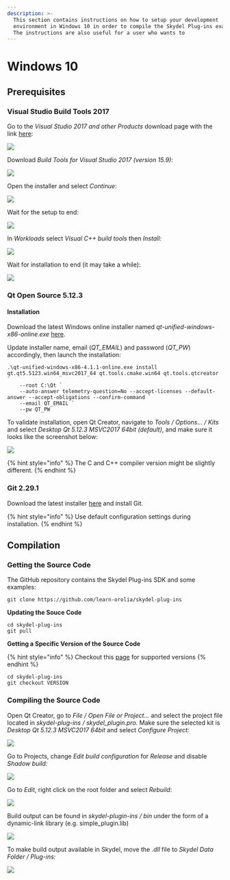 ```yaml
---
description: >-
  This section contains instructions on how to setup your development
  environment in Windows 10 in order to compile the Skydel Plug-ins examples.
  The instructions are also useful for a user who wants to
---
```


# Windows 10

## Prerequisites

### Visual Studio Build Tools 2017

Go to the _Visual Studio 2017 and other Products_ download page with the link [here](https://visualstudio.microsoft.com/vs/older-downloads/):

![](../.gitbook/assets/install\_vs\_1.png)

Download _Build Tools for Visual Studio 2017 (version 15.9)_:

![](../.gitbook/assets/install\_vs\_2.png)

Open the installer and select _Continue_:

![](../.gitbook/assets/install\_vs\_3.png)

Wait for the setup to end:

![](../.gitbook/assets/install\_vs\_4.png)

In _Workloads_ select _Visual C++ build tools_ then _Install:_

![](../.gitbook/assets/install\_vs\_5.png)

Wait for installation to end (it may take a while):

![](../.gitbook/assets/install\_vs\_6.png)

### Qt Open Source 5.12.3

#### **Installation**

Download the latest Windows online installer named _qt-unified-windows-x86-online.exe_ [here](https://download.qt.io/official\_releases/online\_installers/).

Update installer name, email (_QT\_EMAIL_) and password (_QT\_PW_) accordingly, then launch the installation:

```aspnet
.\qt-unified-windows-x86-4.1.1-online.exe install qt.qt5.5123.win64_msvc2017_64 qt.tools.cmake.win64 qt.tools.qtcreator `
    --root C:\Qt `
    --auto-answer telemetry-question=No --accept-licenses --default-answer --accept-obligations --confirm-command `
    --email QT_EMAIL `
    --pw QT_PW
```

To validate installation, open Qt Creator, navigate to _Tools / Options... / Kits_ and select _Desktop Qt 5.12.3 MSVC2017 64bit (default)_, and make sure it looks like the screenshot below:

![](../.gitbook/assets/win\_config\_qt\_1.png)

{% hint style="info" %}
The C and C++ compiler version might be slightly different.
{% endhint %}

### Git 2.29.1

Download the latest installer [here](https://gitforwindows.org) and install Git.

{% hint style="info" %}
Use default configuration settings during installation.
{% endhint %}

## Compilation

### **Getting the Source Code**

The GitHub repository contains the Skydel Plug-ins SDK and some examples:

```
git clone https://github.com/learn-orolia/skydel-plug-ins
```

**Updating the Souce Code**

```
cd skydel-plug-ins
git pull
```

**Getting a Specific Version of the Source Code**

{% hint style="info" %}
Checkout this [page](https://github.com/learn-orolia/skydel-plug-ins/releases) for supported versions
{% endhint %}

```
cd skydel-plug-ins
git checkout VERSION
```

### **Compiling the Source Code**

Open Qt Creator, go to _File / Open File or Project..._ and select the project file located in _skydel-plug-ins / skydel\_plugin.pro_. Make sure the selected kit is _Desktop Qt 5.12.3 MSVC2017 64bit_ and select _Configure Project:_

![](../.gitbook/assets/win\_compile\_1.png)

Go to Projects, change _Edit build configuration_ for _Release_ and disable _Shadow build:_

![](../.gitbook/assets/win\_compile\_2.png)

Go to _Edit_, right click on the root folder and select _Rebuild_:

![](../.gitbook/assets/win\_compile\_3.png)

Build output can be found in _skydel-plugin-ins / bin_ under the form of a dynamic-link library (e.g. simple\_plugin.lib)

![](../.gitbook/assets/win\_compile\_4.png)

To make build output available in Skydel, move the _.dll_ file to _Skydel Data Folder / Plug-ins:_

![](../.gitbook/assets/win\_compile\_5.png)
